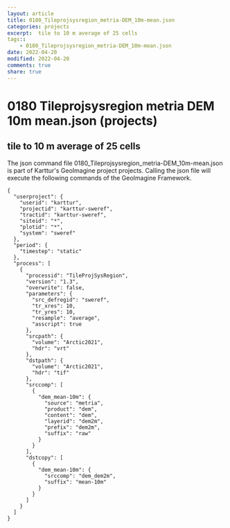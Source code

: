 ```yaml
---
layout: article
title: 0180_Tileprojsysregion_metria-DEM_10m-mean.json
categories: projects
excerpt:  tile to 10 m average of 25 cells
tags:: 
    - 0180_Tileprojsysregion_metria-DEM_10m-mean.json
date: 2022-04-20
modified: 2022-04-20
comments: true
share: true
---
```


# 0180 Tileprojsysregion metria DEM 10m mean.json (projects)

##  tile to 10 m average of 25 cells

The json command file <span class='file'>0180_Tileprojsysregion_metria-DEM_10m-mean.json</span> is part of Karttur's GeoImagine project <span class='project'>projects</span>. Calling the json file will execute the following commands of the GeoImagine Framework.

```
{
  "userproject": {
    "userid": "karttur",
    "projectid": "karttur-sweref",
    "tractid": "karttur-sweref",
    "siteid": "*",
    "plotid": "*",
    "system": "sweref"
  },
  "period": {
    "timestep": "static"
  },
  "process": [
    {
      "processid": "TileProjSysRegion",
      "version": "1.3",
      "overwrite": false,
      "parameters": {
        "src_defregid": "sweref",
        "tr_xres": 10,
        "tr_yres": 10,
        "resample": "average",
        "asscript": true
      },
      "srcpath": {
        "volume": "Arctic2021",
        "hdr": "vrt"
      },
      "dstpath": {
        "volume": "Arctic2021",
        "hdr": "tif"
      },
      "srccomp": [
        {
          "dem_mean-10m": {
            "source": "metria",
            "product": "dem",
            "content": "dem",
            "layerid": "dem2m",
            "prefix": "dem2m",
            "suffix": "raw"
          }
        }
      ],
      "dstcopy": [
        {
          "dem_mean-10m": {
            "srccomp": "dem_dem2m",
            "suffix": "mean-10m"
          }
        }
      ]
    }
  ]
}
```
